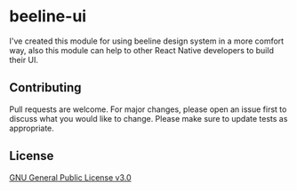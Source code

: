 # beeline-ui


I've created this module for using beeline design system in a more comfort way, also this module can help to other React Native developers to build their UI.

## Contributing
Pull requests are welcome. For major changes, please open an issue first to discuss what you would like to change.
Please make sure to update tests as appropriate.

## License
[GNU General Public License v3.0](https://choosealicense.com/licenses/gpl-3.0/)
